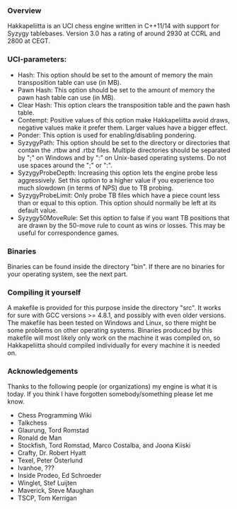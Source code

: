 ﻿### Overview

Hakkapeliitta is an UCI chess engine written in C++11/14 with support for Syzygy tablebases. Version 3.0 has a rating of around 2930 at CCRL and 2800 at CEGT. 

### UCI-parameters:

 - Hash: This option should be set to the amount of memory the main transposition table can use (in MB).
 - Pawn Hash: This option should be set to the amount of memory the pawn hash table can use (in MB).
 - Clear Hash: This option clears the transposition table and the pawn hash table.
 - Contempt: Positive values of this option make Hakkapeliitta avoid draws, negative values make it prefer them. Larger values have a bigger effect.
 - Ponder: This option is used for enabling/disabling pondering.
 - SyzygyPath: This option should be set to the directory or directories that contain the .rtbw and .rtbz files. Multiple directories should be separated by ";" on Windows and by ":" on Unix-based operating systems. Do not use spaces around the ";" or ":".
 - SyzygyProbeDepth: Increasing this option lets the engine probe less aggressively. Set this option to a higher value if you experience too much slowdown (in terms of NPS) due to TB probing.
 - SyzygyProbeLimit: Only probe TB files which have a piece count less than or equal to this option. This option should normally be left at its default value.
 - Syzygy50MoveRule: Set this option to false if you want TB positions that are drawn by the 50-move rule to count as wins or losses. This may be useful for correspondence games. 
 
### Binaries

Binaries can be found inside the directory "bin". If there are no binaries for your operating system, see the next part. 

### Compiling it yourself

A makefile is provided for this purpose inside the directory "src". It works for sure with GCC versions >= 4.8.1, and possibly with even older versions.
The makefile has been tested on Windows and Linux, so there might be some problems on other operating systems.
Binaries produced by this makefile will most likely only work on the machine it was compiled on, so Hakkapeliitta should compiled individually for every machine it is needed on.

### Acknowledgements	

Thanks to the following people (or organizations) my engine is what it is today.
If you think I have forgotten somebody/something please let me know.

 - Chess Programming Wiki
 - Talkchess
 - Glaurung, Tord Romstad
 - Ronald de Man 
 - Stockfish, Tord Romstad, Marco Costalba, and Joona Kiiski
 - Crafty, Dr. Robert Hyatt
 - Texel, Peter Österlund
 - Ivanhoe, ??? 
 - Inside Prodeo, Ed Schroeder
 - Winglet, Stef Luijten
 - Maverick, Steve Maughan
 - TSCP, Tom Kerrigan 
